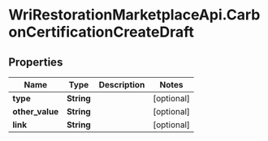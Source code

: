 # WriRestorationMarketplaceApi.CarbonCertificationCreateDraft

## Properties
Name | Type | Description | Notes
------------ | ------------- | ------------- | -------------
**type** | **String** |  | [optional] 
**other_value** | **String** |  | [optional] 
**link** | **String** |  | [optional] 


